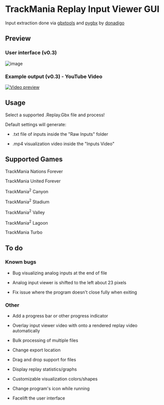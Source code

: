 # TrackMania Replay Input Viewer GUI

Input extraction done via [gbxtools](https://github.com/donadigo/gbxtools) and [pygbx](https://github.com/donadigo/pygbx) by [donadigo](https://github.com/donadigo)


## Preview
### User interface (v0.3)
![image](https://user-images.githubusercontent.com/32379779/119478450-ad4dad80-bd04-11eb-916a-7d2268a2cc90.png)

### Example output (v0.3) - YouTube Video
[![Video preview](http://img.youtube.com/vi/mG7xsEQ2H98/0.jpg)](http://www.youtube.com/watch?v=mG7xsEQ2H98 "(Controller inputs) Turbo #128 - 58.330 by riolu")

## Usage

Select a supported .Replay.Gbx file and process!

Default settings will generate:

- .txt file of inputs inside the "Raw Inputs" folder

- .mp4 visualization video inside the "Inputs Video"


## Supported Games

TrackMania Nations Forever

TrackMania United Forever

TrackMania<sup>2</sup> Canyon

TrackMania<sup>2</sup> Stadium

TrackMania<sup>2</sup> Valley

TrackMania<sup>2</sup> Lagoon

TrackMania Turbo

## To do

### Known bugs

- Bug visualizing analog inputs at the end of file

- Analog input viewer is shifted to the left about 23 pixels

- Fix issue where the program doesn't close fully when exiting

### Other

- Add a progress bar or other progress indicator

- Overlay input viewer video with onto a rendered replay video automatically

- Bulk processing of multiple files

- Change export location

- Drag and drop support for files

- Display replay statistics/graphs

- Customizable visualization colors/shapes

- Change program's icon while running

- Facelift the user interface

